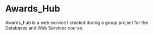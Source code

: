 # Awards_Hub
Awards_hub is a web service I created during a group project for the Databases and Web Services course.
